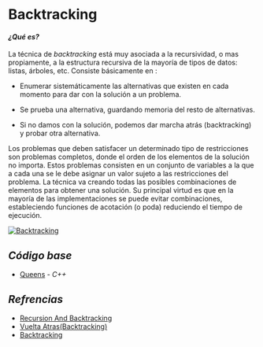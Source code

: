 # Backtracking  
#### *¿Qué es?* 

La técnica de *backtracking* está muy asociada a la recursividad, o mas propiamente, a la estructura recursiva de la mayoría de tipos de datos: listas, árboles, etc. Consiste básicamente en :

* Enumerar sistemáticamente las alternativas que existen en cada momento para dar con la solución a un problema.

* Se prueba una alternativa, guardando memoria del resto de alternativas.

* Si no damos con la solución, podemos dar marcha atrás (backtracking) y probar otra alternativa.

Los problemas que deben satisfacer un determinado tipo de restricciones son problemas completos, donde el orden de los elementos de la solución no importa. Estos problemas consisten en un conjunto de variables a la que a cada una se le debe asignar un valor sujeto a las restricciones del problema. La técnica va creando todas las posibles combinaciones de elementos para obtener una solución. Su principal virtud es que en la mayoría de las implementaciones se puede evitar combinaciones, estableciendo funciones de acotación (o poda) reduciendo el tiempo de ejecución.

[![Backtracking](https://slidetodoc.com/presentation_image_h/b880e5f78c05b441f56f3761c97ee1e3/image-14.jpg "Backtracking")](https://slidetodoc.com/presentation_image_h/b880e5f78c05b441f56f3761c97ee1e3/image-14.jpg "Backtracking")

## *Código base*

-  [Queens](queens.cpp) - _C++_

## *Refrencias*

-  [Recursion And Backtracking](https://www.hackerearth.com/practice/basic-programming/recursion/recursion-and-backtracking/tutorial/)
-  [Vuelta Atras(Backtracking)](https://www.ecured.cu/Vuelta_atr%C3%A1s_(backtracking))
- [Backtracking](https://www.ciberaula.com/cursos/java/backtracking.php)
